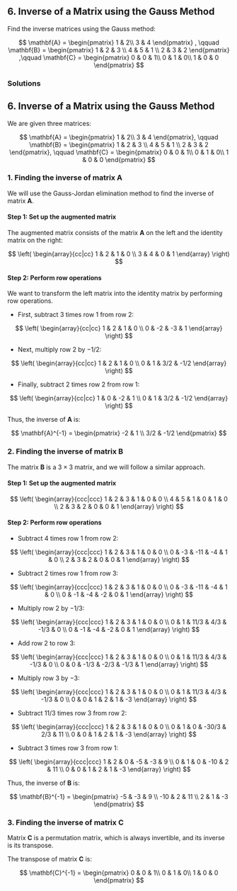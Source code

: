 ﻿## 6. Inverse of a Matrix using the Gauss Method

Find the inverse matrices using the Gauss method:

$$
\mathbf{A} =
\begin{pmatrix}
1 & 2\\
3 & 4
\end{pmatrix}
, \qquad
\mathbf{B} =
\begin{pmatrix}
1 & 2 & 3 \\
4 & 5 & 1 \\
2 & 3 & 2
\end{pmatrix}
,\qquad
\mathbf{C} =
\begin{pmatrix}
0 & 0 & 1\\
0 & 1 & 0\\
1 & 0 & 0
\end{pmatrix}
$$

### Solutions

## 6. Inverse of a Matrix using the Gauss Method

We are given three matrices:

$$
\mathbf{A} =
\begin{pmatrix}
1 & 2\\
3 & 4
\end{pmatrix}, \qquad
\mathbf{B} =
\begin{pmatrix}
1 & 2 & 3 \\
4 & 5 & 1 \\
2 & 3 & 2
\end{pmatrix}, \qquad
\mathbf{C} =
\begin{pmatrix}
0 & 0 & 1\\
0 & 1 & 0\\
1 & 0 & 0
\end{pmatrix}
$$

### 1. Finding the inverse of matrix $\mathbf{A}$

We will use the Gauss-Jordan elimination method to find the inverse of matrix $\mathbf{A}$.

#### Step 1: Set up the augmented matrix

The augmented matrix consists of the matrix $\mathbf{A}$ on the left and the identity matrix on the right:

$$
\left( \begin{array}{cc|cc}
1 & 2 & 1 & 0 \\
3 & 4 & 0 & 1
\end{array} \right)
$$

#### Step 2: Perform row operations

We want to transform the left matrix into the identity matrix by performing row operations.

- First, subtract $3$ times row 1 from row 2:

$$
\left( \begin{array}{cc|cc}
1 & 2 & 1 & 0 \\
0 & -2 & -3 & 1
\end{array} \right)
$$

- Next, multiply row 2 by $-1/2$:

$$
\left( \begin{array}{cc|cc}
1 & 2 & 1 & 0 \\
0 & 1 & 3/2 & -1/2
\end{array} \right)
$$

- Finally, subtract $2$ times row 2 from row 1:

$$
\left( \begin{array}{cc|cc}
1 & 0 & -2 & 1 \\
0 & 1 & 3/2 & -1/2
\end{array} \right)
$$

Thus, the inverse of $\mathbf{A}$ is:

$$
\mathbf{A}^{-1} =
\begin{pmatrix}
-2 & 1 \\
3/2 & -1/2
\end{pmatrix}
$$

### 2. Finding the inverse of matrix $\mathbf{B}$

The matrix $\mathbf{B}$ is a $3 \times 3$ matrix, and we will follow a similar approach.

#### Step 1: Set up the augmented matrix

$$
\left( \begin{array}{ccc|ccc}
1 & 2 & 3 & 1 & 0 & 0 \\
4 & 5 & 1 & 0 & 1 & 0 \\
2 & 3 & 2 & 0 & 0 & 1
\end{array} \right)
$$

#### Step 2: Perform row operations

- Subtract $4$ times row 1 from row 2:

$$
\left( \begin{array}{ccc|ccc}
1 & 2 & 3 & 1 & 0 & 0 \\
0 & -3 & -11 & -4 & 1 & 0 \\
2 & 3 & 2 & 0 & 0 & 1
\end{array} \right)
$$

- Subtract $2$ times row 1 from row 3:

$$
\left( \begin{array}{ccc|ccc}
1 & 2 & 3 & 1 & 0 & 0 \\
0 & -3 & -11 & -4 & 1 & 0 \\
0 & -1 & -4 & -2 & 0 & 1
\end{array} \right)
$$

- Multiply row 2 by $-1/3$:

$$
\left( \begin{array}{ccc|ccc}
1 & 2 & 3 & 1 & 0 & 0 \\
0 & 1 & 11/3 & 4/3 & -1/3 & 0 \\
0 & -1 & -4 & -2 & 0 & 1
\end{array} \right)
$$

- Add row 2 to row 3:

$$
\left( \begin{array}{ccc|ccc}
1 & 2 & 3 & 1 & 0 & 0 \\
0 & 1 & 11/3 & 4/3 & -1/3 & 0 \\
0 & 0 & -1/3 & -2/3 & -1/3 & 1
\end{array} \right)
$$

- Multiply row 3 by $-3$:

$$
\left( \begin{array}{ccc|ccc}
1 & 2 & 3 & 1 & 0 & 0 \\
0 & 1 & 11/3 & 4/3 & -1/3 & 0 \\
0 & 0 & 1 & 2 & 1 & -3
\end{array} \right)
$$

- Subtract $11/3$ times row 3 from row 2:

$$
\left( \begin{array}{ccc|ccc}
1 & 2 & 3 & 1 & 0 & 0 \\
0 & 1 & 0 & -30/3 & 2/3 & 11 \\
0 & 0 & 1 & 2 & 1 & -3
\end{array} \right)
$$

- Subtract $3$ times row 3 from row 1:

$$
\left( \begin{array}{ccc|ccc}
1 & 2 & 0 & -5 & -3 & 9 \\
0 & 1 & 0 & -10 & 2 & 11 \\
0 & 0 & 1 & 2 & 1 & -3
\end{array} \right)
$$

Thus, the inverse of $\mathbf{B}$ is:

$$
\mathbf{B}^{-1} =
\begin{pmatrix}
-5 & -3 & 9 \\
-10 & 2 & 11 \\
2 & 1 & -3
\end{pmatrix}
$$

### 3. Finding the inverse of matrix $\mathbf{C}$

Matrix $\mathbf{C}$ is a permutation matrix, which is always invertible, and its inverse is its transpose.

The transpose of matrix $\mathbf{C}$ is:

$$
\mathbf{C}^{-1} =
\begin{pmatrix}
0 & 0 & 1\\
0 & 1 & 0\\
1 & 0 & 0
\end{pmatrix}
$$
